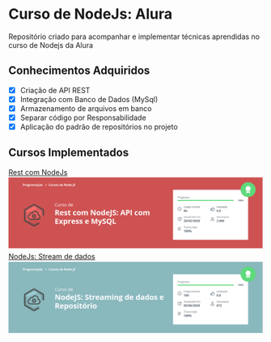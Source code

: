 # Curso de NodeJs: Alura
Repositório criado para acompanhar e implementar técnicas aprendidas no curso de Nodejs da Alura

## Conhecimentos Adquiridos
- [x] Criação de API REST
- [x] Integração com Banco de Dados (MySql)
- [x] Armazenamento de arquivos em banco
- [x] Separar código por Responsabilidade
- [x] Aplicação do padrão de repositórios no projeto

## Cursos Implementados
[Rest com NodeJs](https://cursos.alura.com.br/course/node-rest-api)
![NodeJs 01](./layouts/aluraNodeJs_1.png)
[NodeJs: Stream de dados](https://cursos.alura.com.br/course/nodejs-streaming-dados)
![NodeJs 01](./layouts/aluraNodeJs_2.png)